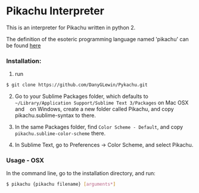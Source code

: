 # Pikachu Interpreter

This is an interpreter for Pikachu written in python 2.

The definition of the esoteric programming language named 'pikachu' can be found [here](http://trove42.com/introducing-pikachu-programming-language/)

### Installation:

1. run 
```bash
$ git clone https://github.com/DanyGLewin/Pykachu.git
```
2. Go to your Sublime Packages folder, which defaults to `~/Library/Application Support/Sublime Text 3/Packages` on Mac OSX and ` ` on Windows, create a new folder called Pikachu, and copy pikachu.sublime-syntax to there.

3. In the same Packages folder, find `Color Scheme - Default`, and copy `pikachu.sublime-color-scheme` there.

4. In Sublime Text, go to Preferences → Color Scheme, and select Pikachu.


### Usage - OSX

In the command line, go to the installation directory, and run:

```bash
$ pikachu {pikachu filename} [arguments*]
```